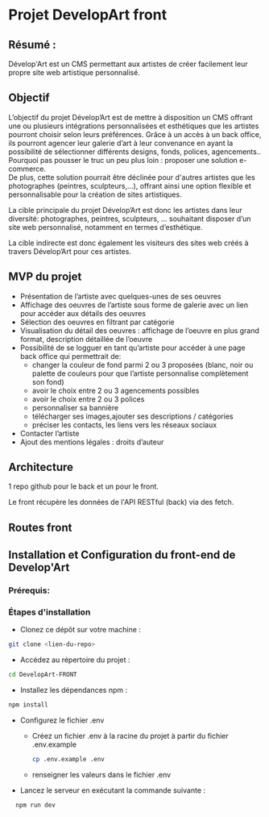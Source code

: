 # Projet DevelopArt front

## Résumé :

Dévelop'Art est un CMS permettant aux artistes de créer facilement leur propre site web artistique personnalisé.

## Objectif 

L’objectif du projet Dévelop’Art est de mettre à disposition un CMS offrant une ou plusieurs intégrations personnalisées et esthétiques que les artistes pourront choisir selon leurs préférences. Grâce à un accès à un back office, ils pourront agencer leur galerie d’art à leur convenance en ayant la possibilité de sélectionner différents designs, fonds, polices, agencements..  
Pourquoi pas pousser le truc un peu plus loin : proposer une solution e-commerce.   
De plus, cette solution pourrait être déclinée pour d'autres artistes que les photographes (peintres, sculpteurs,...), offrant ainsi une option flexible et personnalisable pour la création de sites artistiques.  

La cible principale du projet Dévelop’Art est donc les artistes dans leur diversité: 
photographes, peintres, sculpteurs, … souhaitant disposer d’un site web personnalisé, notamment en termes d’esthétique.

La cible indirecte est donc également les visiteurs des sites web créés à travers Dévelop’Art pour ces artistes.

## MVP du projet

- Présentation de l’artiste avec quelques-unes de ses oeuvres  
- Affichage des oeuvres de l’artiste sous forme de galerie avec un lien pour accéder aux détails des oeuvres  
- Sélection des oeuvres en filtrant par catégorie  
- Visualisation du détail des oeuvres : affichage de l’oeuvre en plus grand format, description détaillée de l’oeuvre  
- Possibilité de se logguer en tant qu’artiste pour accéder à une page back office qui permettrait de:  
  - changer la couleur de fond parmi 2 ou 3 proposées (blanc, noir ou palette de couleurs pour que l’artiste personnalise complètement son fond)   
  - avoir le choix entre 2 ou 3 agencements possibles  
  - avoir le choix entre 2 ou 3 polices  
  - personnaliser sa bannière  
  - télécharger ses images,ajouter ses descriptions / catégories  
  - préciser les contacts, les liens vers les réseaux sociaux  
- Contacter l’artiste  
- Ajout des mentions légales : droits d’auteur

## Architecture

1 repo github pour le back et un pour le front.

Le front récupère les données de l'API RESTful (back) via des fetch.

## Routes front

## Installation et Configuration du front-end de Develop'Art

### Prérequis:


### Étapes d'installation
- Clonez ce dépôt sur votre machine :
```bash
git clone <lien-du-repo>
```
- Accédez au répertoire du projet :
```bash
cd DevelopArt-FRONT
```
- Installez les dépendances npm :
```bash
npm install
```
- Configurez le fichier .env
  - Créez un fichier .env à la racine du projet à partir du fichier .env.example
    ```bash
    cp .env.example .env
    ```
  - renseigner les valeurs dans le fichier .env    

- Lancez le serveur en exécutant la commande suivante :
```bash
  npm run dev
```



